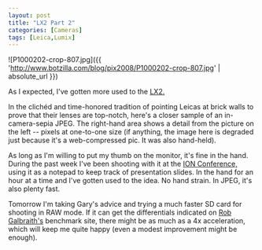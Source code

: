 ```yaml
---
layout: post
title: "LX2 Part 2"
categories: [Cameras]
tags: [Leica,Lumix]
---
```



![P1000202-crop-807.jpg]({{ 'http://www.botzilla.com/blog/pix2008/P1000202-crop-807.jpg' | absolute_url }})


As I expected, I've gotten more used to the <a href="http://www.botzilla.com/blog/archives/000642.html">LX2.</a>

In the clich&eacute;d and time-honored tradition of pointing Leicas at brick walls to prove that their lenses are top-notch, here's a closer sample of an in-camera-sepia JPEG. The right-hand area shows a detail from the picture on the left -- pixels at one-to-one size (if anything, the image here is degraded just because it's a web-compressed pic. It was also hand-held).

As long as I'm willing to put my thumb on the monitor, it's fine in the hand. During the past week I've been shooting with it at the <a href="http://www.ionconference.com/">ION Conference,</a> using it as a notepad to keep track of presentation slides. In the hand for an hour at a time and I've gotten used to the idea. No hand strain. In JPEG, it's also plenty fast.

Tomorrow I'm taking Gary's advice and trying a much faster SD card for shooting in RAW mode. If it can get the differentials indicated on <a href="http://www.robgalbraith.com/bins/multi_page.asp?cid=6007">Rob Galbraith's</a> benchmark site, there might be as much as a 4x acceleration, which will keep me quite happy (even a modest improvement might be enough).

